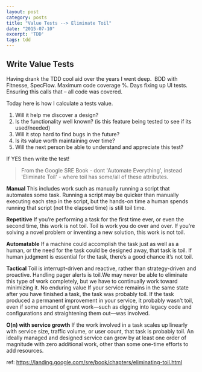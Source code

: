 ```yaml
---
layout: post
category: posts
title: "Value Tests --> Eliminate Toil"
date: "2015-07-10"
excerpt: 'TDD'
tags: tdd
---
```

## Write Value Tests

Having drank the TDD cool aid over the years I went deep.  BDD with Fitnesse, SpecFlow. Maximum code coverage %. Days fixing up UI tests. Ensuring this calls that – all code was covered.  

Today here is how I calculate a tests value.

1. Will it help me discover a design?
2. Is the functionality well known? (is this feature being tested to see if its used/needed)
3. Will it stop hard to find bugs in the future?
4. Is its value worth maintaining over time?
5. Will the next person be able to understand and appreciate this test?

If YES then write the test!

> From the Google SRE Book - dont 'Automate Everything', instead 'Eliminate Toil' - where toil has some/all of these attributes.

**Manual** This includes work such as manually running a script that automates some task. Running a script may be quicker than manually executing each step in the script, but the hands-on time a human spends running that script (not the elapsed time) is still toil time.  

 **Repetitive** If you’re performing a task for the first time ever, or even the second time, this work is not toil. Toil is work you do over and over. If you’re solving a novel problem or inventing a new solution, this work is not toil.   
 
 **Automatable** If a machine could accomplish the task just as well as a human, or the need for the task could be designed away, that task is toil. If human judgment is essential for the task, there’s a good chance it’s not toil.   
 
 **Tactical** Toil is interrupt-driven and reactive, rather than strategy-driven and proactive. Handling pager alerts is toil.We may never be able to eliminate this type of work completely, but we have to continually work toward minimizing it. No enduring value If your service remains in the same state after you have finished a task, the task was probably toil. If the task produced a permanent improvement in your service, it probably wasn’t toil, even if some amount of grunt work—such as digging into legacy code and configurations and straightening them out—was involved.   
 
 **O(n) with service growth** If the work involved in a task scales up linearly with service size, traffic volume, or user count, that task is probably toil. An ideally managed and designed service can grow by at least one order of magnitude with zero additional work, other than some one-time efforts to add resources.  

ref: https://landing.google.com/sre/book/chapters/eliminating-toil.html
